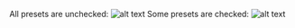 All presets are unchecked:
![alt text][2]
Some presets are checked:
![alt text][3]

  [2]: https://i.imgur.com/qwRd6kW.png
  [3]: https://i.imgur.com/kKU1QPZ.png